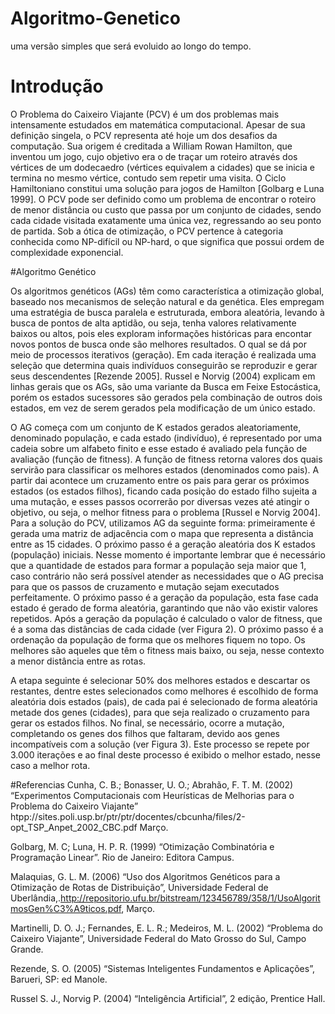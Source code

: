 # Algoritmo-Genetico

uma versão simples que será evoluido ao longo do tempo.

# Introdução
O Problema do Caixeiro Viajante (PCV) é um dos problemas mais intensamente estudados em matemática computacional. Apesar de sua definição singela, o PCV representa até hoje um dos desafios da computação.
Sua origem é creditada a William Rowan Hamilton, que inventou um jogo, cujo objetivo era o de traçar um roteiro através dos vértices de um dodecaedro (vértices equivalem a cidades) que se inicia e termina no mesmo vértice, contudo sem repetir uma visita. O Ciclo Hamiltoniano constitui uma solução para jogos de Hamilton [Golbarg e Luna 1999].
O PCV pode ser definido como um problema de encontrar o roteiro de menor distância ou custo que passa por um conjunto de cidades, sendo cada cidade visitada exatamente uma única vez, regressando ao seu ponto de partida.
Sob a ótica de otimização, o PCV pertence à categoria conhecida como NP-difícil ou NP-hard, o que significa que possui ordem de complexidade exponencial.

#Algoritmo Genético

Os algoritmos genéticos (AGs) têm como característica a otimização global, baseado nos mecanismos de seleção natural e da genética. Eles empregam uma estratégia de busca paralela e estruturada, embora aleatória, levando à busca de pontos de alta aptidão, ou seja, tenha valores relativamente baixos ou altos, pois eles exploram informações históricas para encontar novos pontos de busca onde são melhores resultados. O qual se dá por meio de processos iterativos (geração). Em cada iteração é realizada uma seleção que determina quais indivíduos conseguirão se reproduzir e gerar seus descendentes [Rezende 2005].
Russel e Norvig (2004) explicam em linhas gerais que os AGs, são uma variante da Busca em Feixe Estocástica, porém os estados sucessores são gerados pela combinação de outros dois estados, em vez de serem gerados pela modificação de um único estado.

O AG começa com um conjunto de K estados gerados aleatoriamente, denominado população, e cada estado (indivíduo), é representado por uma cadeia sobre um alfabeto finito e esse estado é avaliado pela função de avaliação (função de fitness). A função de fitness retorna valores dos quais servirão para classificar os melhores estados (denominados como pais). A partir dai acontece um cruzamento entre os pais para gerar os próximos estados (os estados filhos), ficando cada posição do estado filho sujeita a uma mutação, e esses passos ocorrerão por diversas vezes até atingir o objetivo, ou seja, o melhor fitness para o problema [Russel e Norvig 2004].
Para a solução do PCV, utilizamos AG da seguinte forma: primeiramente é gerada uma matriz de adjacência com o mapa que representa a distância entre as 15 cidades. O próximo passo é a geração aleatória dos K estados (população) iniciais. Nesse momento é importante lembrar que é necessário que a quantidade de estados para formar a população seja maior que 1, caso contrário não será possível atender as necessidades que o AG precisa para que os passos de cruzamento e mutação sejam executados perfeitamente. O próximo passo é a geração da população, esta fase cada estado é gerado de forma aleatória, garantindo que não vão existir valores repetidos. Após a geração da população é calculado o valor de fitness, que é a soma das distâncias de cada cidade (ver Figura 2). O próximo passo é a ordenação da população de forma que os melhores fiquem no topo. Os melhores são aqueles que têm o fitness mais baixo, ou seja, nesse contexto a menor distância entre as rotas.

A etapa seguinte é selecionar 50% dos melhores estados e descartar os restantes, dentre estes selecionados como melhores é escolhido de forma aleatória dois estados (pais), de cada pai é selecionado de forma aleatória metade dos genes (cidades), para que seja realizado o cruzamento para gerar os estados filhos. No final, se necessário, ocorre a mutação, completando os genes dos filhos que faltaram, devido aos genes incompatíveis com a solução (ver Figura 3). Este processo se repete por 3.000 iterações e ao final deste processo é exibido o melhor estado, nesse caso a melhor rota.


#Referencias
Cunha, C. B.; Bonasser, U. O.; Abrahão, F. T. M. (2002) “Experimentos Computacionais com Heurísticas de Melhorias para o Problema do Caixeiro Viajante” htpp://sites.poli.usp.br/ptr/ptr/docentes/cbcunha/files/2-opt_TSP_Anpet_2002_CBC.pdf Março.

Golbarg, M. C; Luna, H. P. R. (1999) “Otimização Combinatória e Programação Linear”. Rio de Janeiro: Editora Campus.

Malaquias, G. L. M. (2006) “Uso dos Algoritmos Genéticos para a Otimização de Rotas de Distribuição”, Universidade Federal de Uberlândia,.http://repositorio.ufu.br/bitstream/123456789/358/1/UsoAlgoritmosGen%C3%A9ticos.pdf, Março.

Martinelli, D. O. J.; Fernandes, E. L. R.; Medeiros, M. L. (2002) “Problema do Caixeiro Viajante”, Universidade Federal do Mato Grosso do Sul, Campo Grande.

Rezende, S. O. (2005) “Sistemas Inteligentes Fundamentos e Aplicações”, Barueri, SP: ed Manole.

Russel S. J., Norvig P. (2004) “Inteligência Artificial”, 2 edição, Prentice Hall.
